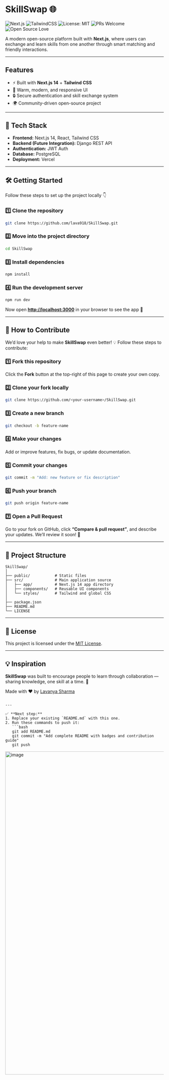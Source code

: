 # SkillSwap 🌐


![Next.js](https://img.shields.io/badge/Next.js-14-black?logo=next.js)
![TailwindCSS](https://img.shields.io/badge/Tailwind_CSS-blue?logo=tailwind-css)
![License: MIT](https://img.shields.io/badge/License-MIT-green.svg)
![PRs Welcome](https://img.shields.io/badge/PRs-welcome-brightgreen.svg)
![Open Source Love](https://badges.frapsoft.com/os/v1/open-source.svg?v=103)

A modern open-source platform built with **Next.js**, where users can exchange and learn skills from one another through smart matching and friendly interactions.

---

## Features
- ⚡ Built with **Next.js 14** + **Tailwind CSS**
- 🎨 Warm, modern, and responsive UI
- 🔒 Secure authentication and skill exchange system
- 🌍 Community-driven open-source project

---

## 🧠 Tech Stack
- **Frontend:** Next.js 14, React, Tailwind CSS  
- **Backend (Future Integration):** Django REST API  
- **Authentication:** JWT Auth  
- **Database:** PostgreSQL  
- **Deployment:** Vercel  

---

## 🛠️ Getting Started

Follow these steps to set up the project locally 👇

### 1️⃣ Clone the repository
```bash
git clone https://github.com/lava918/SkillSwap.git
````

### 2️⃣ Move into the project directory

```bash
cd SkillSwap
```

### 3️⃣ Install dependencies

```bash
npm install
```

### 4️⃣ Run the development server

```bash
npm run dev
```

Now open **[http://localhost:3000](http://localhost:3000)** in your browser to see the app 🚀

---

## 🤝 How to Contribute

We’d love your help to make **SkillSwap** even better! 💡
Follow these steps to contribute:

### 1️⃣ Fork this repository

Click the **Fork** button at the top-right of this page to create your own copy.

### 2️⃣ Clone your fork locally

```bash
git clone https://github.com/<your-username>/SkillSwap.git
```

### 3️⃣ Create a new branch

```bash
git checkout -b feature-name
```

### 4️⃣ Make your changes

Add or improve features, fix bugs, or update documentation.

### 5️⃣ Commit your changes

```bash
git commit -m "Add: new feature or fix description"
```

### 6️⃣ Push your branch

```bash
git push origin feature-name
```

### 7️⃣ Open a Pull Request

Go to your fork on GitHub, click **“Compare & pull request”**, and describe your updates.
We’ll review it soon! 🙌

---

## 🧩 Project Structure

```
SkillSwap/
│
├── public/           # Static files
├── src/              # Main application source
│   ├── app/          # Next.js 14 app directory
│   ├── components/   # Reusable UI components
│   └── styles/       # Tailwind and global CSS
│
├── package.json
├── README.md
└── LICENSE
```

---

## 📜 License

This project is licensed under the [MIT License](LICENSE).

---

## 💡 Inspiration

**SkillSwap** was built to encourage people to learn through collaboration — sharing knowledge, one skill at a time. 🌱

Made with ❤️ by [Lavanya Sharma](https://github.com/lava918)

````

---

✅ **Next step:**  
1. Replace your existing `README.md` with this one.  
2. Run these commands to push it:  
   ```bash
   git add README.md
   git commit -m "Add complete README with badges and contribution guide"
   git push
````
<img width="1536" height="1024" alt="image" src="https://github.com/user-attachments/assets/85aba6ca-0491-43c7-bc25-bf620aaf02bd" />

